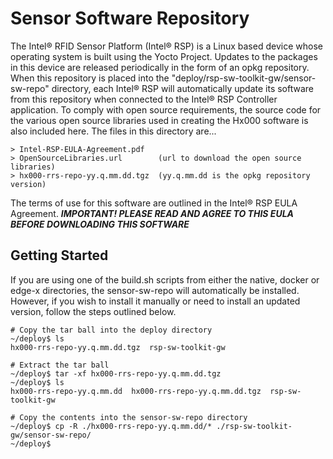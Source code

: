 # Sensor Software Repository

The Intel® RFID Sensor Platform (Intel® RSP) is a Linux based device whose operating system is built using the Yocto Project.  Updates to the packages in this device are released periodically in the form of an opkg repository.  When this repository is placed into the "deploy/rsp-sw-toolkit-gw/sensor-sw-repo" directory, each Intel® RSP will automatically update its software from this repository when connected to the Intel® RSP Controller application.  To comply with open source requirements, the source code for the various open source libraries used in creating the Hx000 software is also included here.  The files in this directory are...

    > Intel-RSP-EULA-Agreement.pdf
    > OpenSourceLibraries.url        (url to download the open source libraries) 
    > hx000-rrs-repo-yy.q.mm.dd.tgz  (yy.q.mm.dd is the opkg repository version)

The terms of use for this software are outlined in the Intel® RSP EULA Agreement.  **_IMPORTANT! PLEASE READ AND AGREE TO THIS EULA BEFORE DOWNLOADING THIS SOFTWARE_**


## Getting Started

If you are using one of the build.sh scripts from either the native, docker or edge-x directories, the sensor-sw-repo will automatically be installed.  However, if you wish to install it manually or need to install an updated version, follow the steps outlined below.

``` 
# Copy the tar ball into the deploy directory
~/deploy$ ls
hx000-rrs-repo-yy.q.mm.dd.tgz  rsp-sw-toolkit-gw

# Extract the tar ball
~/deploy$ tar -xf hx000-rrs-repo-yy.q.mm.dd.tgz 
~/deploy$ ls
hx000-rrs-repo-yy.q.mm.dd  hx000-rrs-repo-yy.q.mm.dd.tgz  rsp-sw-toolkit-gw

# Copy the contents into the sensor-sw-repo directory
~/deploy$ cp -R ./hx000-rrs-repo-yy.q.mm.dd/* ./rsp-sw-toolkit-gw/sensor-sw-repo/
~/deploy$
```
